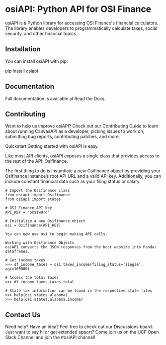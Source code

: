 # osiAPI: Python API for OSI Finance
osiAPI is a Python library for accessing OSI Finance's financial calculators. The library enables developers to programmatically calculate taxes, social security, and other financial topics.


## Installation
You can install osiAPI with pip:

pip install osiapi


## Documentation
Full documentation is available at Read the Docs.


## Contributing
Want to help us improve osiAPI? Check out our Contributing Guide to learn about running CanvasAPI as a developer, picking issues to work on, submitting bug reports, contributing patches, and more.

Quickstart
Getting started with osiAPI is easy.

Like most API clients, osiAPI exposes a single class that provides access to the rest of the API: Osifinance.

The first thing to do is instantiate a new Osifinance object by providing your Osifinance instance’s root API URL and a valid API key. Additionally, you can include constant financial data such as your filing status or salary.

```
# Import the Osifinance class
from osiapi import Osifinance
from osiapi import states

# OSI Finance API key
API_KEY = "p@$$w0rd"

# Initialize a new Osifinance object
osi = Osifinance(API_KEY)

You can now use osi to begin making API calls.

Working with Osifinance Objects
osiAPI converts the JSON responses from the host website into Pandas dataframes.

# Get income taxes
>>> df_income_taxes = osi.taxes_income(filing_status='single', agi=100000)

# Access the total taxes
>>> df_income_taxes.taxes.total

# State tax information can be found in the respective state files
>>> help(osi.states.alabama)
>>> help(osi.states.alabama.income)
```


## Contact Us
Need help? Have an idea? Feel free to check out our Discussions board. Just want to say hi or get extended spport? Come join us on the UCF Open Slack Channel and join the #osiAPI channel!
